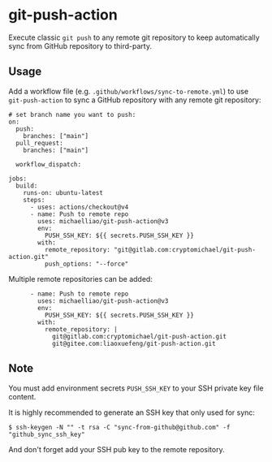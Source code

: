 # git-push-action

Execute classic `git push` to any remote git repository to keep automatically sync from GitHub repository to third-party.

## Usage

Add a workflow file (e.g. `.github/workflows/sync-to-remote.yml`) to use `git-push-action` to sync a GitHub repository with any remote git repository:

```
# set branch name you want to push:
on:
  push:
    branches: ["main"]
  pull_request:
    branches: ["main"]

  workflow_dispatch:

jobs:
  build:
    runs-on: ubuntu-latest
    steps:
      - uses: actions/checkout@v4
      - name: Push to remote repo
        uses: michaelliao/git-push-action@v3
        env:
          PUSH_SSH_KEY: ${{ secrets.PUSH_SSH_KEY }}
        with:
          remote_repository: "git@gitlab.com:cryptomichael/git-push-action.git"
          push_options: "--force"
```

Multiple remote repositories can be added:

```
      - name: Push to remote repo
        uses: michaelliao/git-push-action@v3
        env:
          PUSH_SSH_KEY: ${{ secrets.PUSH_SSH_KEY }}
        with:
          remote_repository: |
            git@gitlab.com:cryptomichael/git-push-action.git
            git@gitee.com:liaoxuefeng/git-push-action.git
```

## Note

You must add environment secrets `PUSH_SSH_KEY` to your SSH private key file content.

It is highly recommended to generate an SSH key that only used for sync:

```
$ ssh-keygen -N "" -t rsa -C "sync-from-github@github.com" -f "github_sync_ssh_key"
```

And don't forget add your SSH pub key to the remote repository.

